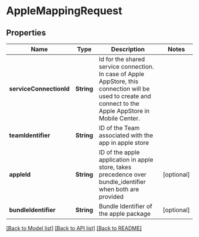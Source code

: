 # AppleMappingRequest

## Properties
Name | Type | Description | Notes
------------ | ------------- | ------------- | -------------
**serviceConnectionId** | **String** | Id for the shared service connection. In case of Apple AppStore, this connection will be used to create and connect to the Apple AppStore in Mobile Center. | 
**teamIdentifier** | **String** | ID of the Team associated with the app in apple store | 
**appleId** | **String** | ID of the apple application in apple store, takes precedence over bundle_identifier when both are provided | [optional] 
**bundleIdentifier** | **String** | Bundle Identifier of the apple package | [optional] 

[[Back to Model list]](../README.md#documentation-for-models) [[Back to API list]](../README.md#documentation-for-api-endpoints) [[Back to README]](../README.md)


